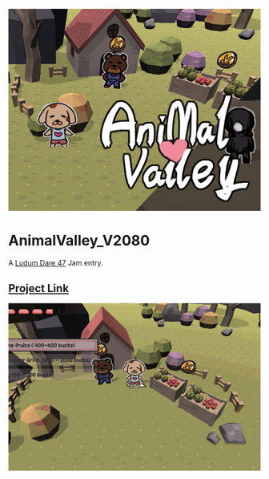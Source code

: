 
![](Cover.png) 

# AnimalValley_V2080

A [Ludum Dare 47](https://ldjam.com/events/ludum-dare/47) Jam entry. 

## [Project Link](https://ldjam.com/events/ludum-dare/47/animal-valley-v2080)

![](LD47-ScreenShot.gif)

